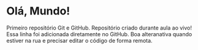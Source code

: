 # Olá, Mundo!
 Primeiro repositório Git e GitHub.
 Repositório criado durante aula ao vivo!
 Essa linha foi adicionada diretamente no GitHub. Boa alteranativa
 quando estiver na rua e precisar editar o código de forma remota.
 

